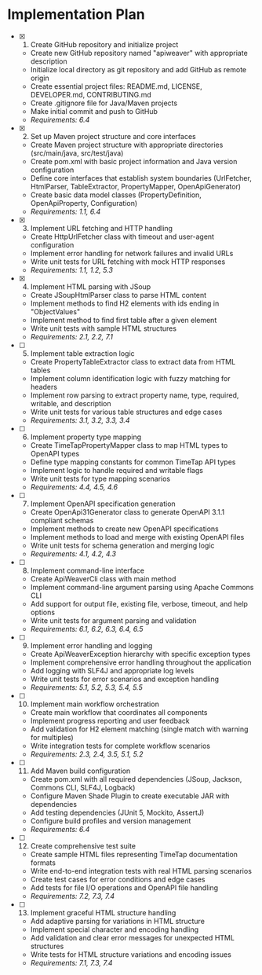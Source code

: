 # Implementation Plan

- [x] 1. Create GitHub repository and initialize project
  - Create new GitHub repository named "apiweaver" with appropriate description
  - Initialize local directory as git repository and add GitHub as remote origin
  - Create essential project files: README.md, LICENSE, DEVELOPER.md, CONTRIBUTING.md
  - Create .gitignore file for Java/Maven projects
  - Make initial commit and push to GitHub
  - _Requirements: 6.4_

- [x] 2. Set up Maven project structure and core interfaces
  - Create Maven project structure with appropriate directories (src/main/java, src/test/java)
  - Create pom.xml with basic project information and Java version configuration
  - Define core interfaces that establish system boundaries (UrlFetcher, HtmlParser, TableExtractor, PropertyMapper, OpenApiGenerator)
  - Create basic data model classes (PropertyDefinition, OpenApiProperty, Configuration)
  - _Requirements: 1.1, 6.4_

- [x] 3. Implement URL fetching and HTTP handling
  - Create HttpUrlFetcher class with timeout and user-agent configuration
  - Implement error handling for network failures and invalid URLs
  - Write unit tests for URL fetching with mock HTTP responses
  - _Requirements: 1.1, 1.2, 5.3_

- [x] 4. Implement HTML parsing with JSoup
  - Create JSoupHtmlParser class to parse HTML content
  - Implement methods to find H2 elements with ids ending in "ObjectValues"
  - Implement method to find first table after a given element
  - Write unit tests with sample HTML structures
  - _Requirements: 2.1, 2.2, 7.1_

- [ ] 5. Implement table extraction logic
  - Create PropertyTableExtractor class to extract data from HTML tables
  - Implement column identification logic with fuzzy matching for headers
  - Implement row parsing to extract property name, type, required, writable, and description
  - Write unit tests for various table structures and edge cases
  - _Requirements: 3.1, 3.2, 3.3, 3.4_

- [ ] 6. Implement property type mapping
  - Create TimeTapPropertyMapper class to map HTML types to OpenAPI types
  - Define type mapping constants for common TimeTap API types
  - Implement logic to handle required and writable flags
  - Write unit tests for type mapping scenarios
  - _Requirements: 4.4, 4.5, 4.6_

- [ ] 7. Implement OpenAPI specification generation
  - Create OpenApi31Generator class to generate OpenAPI 3.1.1 compliant schemas
  - Implement methods to create new OpenAPI specifications
  - Implement methods to load and merge with existing OpenAPI files
  - Write unit tests for schema generation and merging logic
  - _Requirements: 4.1, 4.2, 4.3_

- [ ] 8. Implement command-line interface
  - Create ApiWeaverCli class with main method
  - Implement command-line argument parsing using Apache Commons CLI
  - Add support for output file, existing file, verbose, timeout, and help options
  - Write unit tests for argument parsing and validation
  - _Requirements: 6.1, 6.2, 6.3, 6.4, 6.5_

- [ ] 9. Implement error handling and logging
  - Create ApiWeaverException hierarchy with specific exception types
  - Implement comprehensive error handling throughout the application
  - Add logging with SLF4J and appropriate log levels
  - Write unit tests for error scenarios and exception handling
  - _Requirements: 5.1, 5.2, 5.3, 5.4, 5.5_

- [ ] 10. Implement main workflow orchestration
  - Create main workflow that coordinates all components
  - Implement progress reporting and user feedback
  - Add validation for H2 element matching (single match with warning for multiples)
  - Write integration tests for complete workflow scenarios
  - _Requirements: 2.3, 2.4, 3.5, 5.1, 5.2_

- [ ] 11. Add Maven build configuration
  - Create pom.xml with all required dependencies (JSoup, Jackson, Commons CLI, SLF4J, Logback)
  - Configure Maven Shade Plugin to create executable JAR with dependencies
  - Add testing dependencies (JUnit 5, Mockito, AssertJ)
  - Configure build profiles and version management
  - _Requirements: 6.4_

- [ ] 12. Create comprehensive test suite
  - Create sample HTML files representing TimeTap documentation formats
  - Write end-to-end integration tests with real HTML parsing scenarios
  - Create test cases for error conditions and edge cases
  - Add tests for file I/O operations and OpenAPI file handling
  - _Requirements: 7.2, 7.3, 7.4_

- [ ] 13. Implement graceful HTML structure handling
  - Add adaptive parsing for variations in HTML structure
  - Implement special character and encoding handling
  - Add validation and clear error messages for unexpected HTML structures
  - Write tests for HTML structure variations and encoding issues
  - _Requirements: 7.1, 7.3, 7.4_
